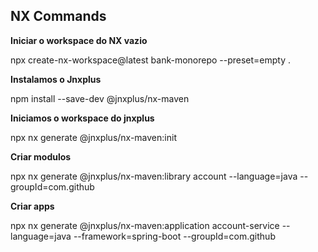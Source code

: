 ## NX Commands

**Iniciar o workspace do NX vazio**

npx create-nx-workspace@latest bank-monorepo --preset=empty .

**Instalamos o Jnxplus**

npm install --save-dev @jnxplus/nx-maven

**Iniciamos o workspace do jnxplus**

npx nx generate @jnxplus/nx-maven:init

**Criar modulos**

npx nx generate @jnxplus/nx-maven:library account --language=java --groupId=com.github

**Criar apps**

npx nx generate @jnxplus/nx-maven:application account-service --language=java --framework=spring-boot --groupId=com.github